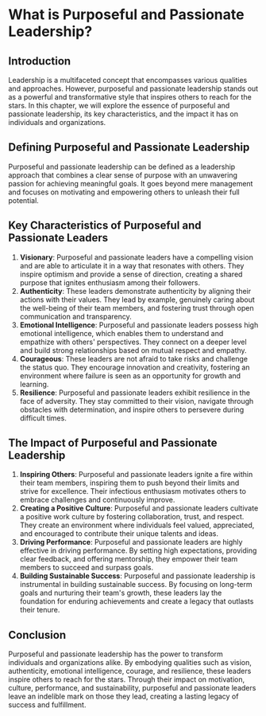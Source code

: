 # What is Purposeful and Passionate Leadership?

## Introduction

Leadership is a multifaceted concept that encompasses various qualities and approaches. However, purposeful and passionate leadership stands out as a powerful and transformative style that inspires others to reach for the stars. In this chapter, we will explore the essence of purposeful and passionate leadership, its key characteristics, and the impact it has on individuals and organizations.

## Defining Purposeful and Passionate Leadership

Purposeful and passionate leadership can be defined as a leadership approach that combines a clear sense of purpose with an unwavering passion for achieving meaningful goals. It goes beyond mere management and focuses on motivating and empowering others to unleash their full potential.

## Key Characteristics of Purposeful and Passionate Leaders

1. **Visionary**: Purposeful and passionate leaders have a compelling vision and are able to articulate it in a way that resonates with others. They inspire optimism and provide a sense of direction, creating a shared purpose that ignites enthusiasm among their followers.
2. **Authenticity**: These leaders demonstrate authenticity by aligning their actions with their values. They lead by example, genuinely caring about the well-being of their team members, and fostering trust through open communication and transparency.
3. **Emotional Intelligence**: Purposeful and passionate leaders possess high emotional intelligence, which enables them to understand and empathize with others' perspectives. They connect on a deeper level and build strong relationships based on mutual respect and empathy.
4. **Courageous**: These leaders are not afraid to take risks and challenge the status quo. They encourage innovation and creativity, fostering an environment where failure is seen as an opportunity for growth and learning.
5. **Resilience**: Purposeful and passionate leaders exhibit resilience in the face of adversity. They stay committed to their vision, navigate through obstacles with determination, and inspire others to persevere during difficult times.

## The Impact of Purposeful and Passionate Leadership

1. **Inspiring Others**: Purposeful and passionate leaders ignite a fire within their team members, inspiring them to push beyond their limits and strive for excellence. Their infectious enthusiasm motivates others to embrace challenges and continuously improve.
2. **Creating a Positive Culture**: Purposeful and passionate leaders cultivate a positive work culture by fostering collaboration, trust, and respect. They create an environment where individuals feel valued, appreciated, and encouraged to contribute their unique talents and ideas.
3. **Driving Performance**: Purposeful and passionate leaders are highly effective in driving performance. By setting high expectations, providing clear feedback, and offering mentorship, they empower their team members to succeed and surpass goals.
4. **Building Sustainable Success**: Purposeful and passionate leadership is instrumental in building sustainable success. By focusing on long-term goals and nurturing their team's growth, these leaders lay the foundation for enduring achievements and create a legacy that outlasts their tenure.

## Conclusion

Purposeful and passionate leadership has the power to transform individuals and organizations alike. By embodying qualities such as vision, authenticity, emotional intelligence, courage, and resilience, these leaders inspire others to reach for the stars. Through their impact on motivation, culture, performance, and sustainability, purposeful and passionate leaders leave an indelible mark on those they lead, creating a lasting legacy of success and fulfillment.
